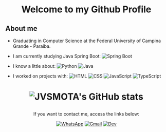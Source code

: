 <h1 align="center">Welcome to my Github Profile</h1>

<!-- About me -->
## About me 
- Graduating in Computer Science at the Federal University of Campina Grande - Paraíba.

- I am currently studying Java Spring Boot: 
![Spring Boot](https://img.shields.io/badge/Spring-6DB33F?style=for-the-badge&logo=spring&logoColor=white)

- I know a little about: ![Python](https://img.shields.io/badge/Python-3776AB?style=for-the-badge&logo=python&logoColor=white) ![Java](https://img.shields.io/badge/Java-ED8B00?style=for-the-badge&logo=openjdk&logoColor=white)

- I worked on projects with: ![HTML](https://img.shields.io/badge/HTML5-E34F26?style=for-the-badge&logo=html5&logoColor=white) ![CSS](https://img.shields.io/badge/CSS3-1572B6?style=for-the-badge&logo=css3&logoColor=white) ![JavaScript](https://img.shields.io/badge/JavaScript-F7DF1E?style=for-the-badge&logo=javascript&logoColor=black) ![TypeScript](https://img.shields.io/badge/TypeScript-007ACC?style=for-the-badge&logo=typescript&logoColor=white)

<!-- Tabela de GitHub Status -->
<h1 align="center">

![JVSMOTA's GitHub stats](https://github-readme-stats.vercel.app/api?username=JVSMOTA&show_icons=true&theme=transparent)

</h1>


<!-- Contact me -->
<div align="center">

<p>If you want to contact me, access the links below:</p>

[![WhatsApp](https://img.shields.io/badge/WhatsApp-25D366?style=for-the-badge&logo=whatsapp&logoColor=white)](https://api.whatsapp.com/send?phone=5583996193212)
[![Gmail](https://img.shields.io/badge/Gmail-D14836?style=for-the-badge&logo=gmail&logoColor=white)](mailto:joao.mota@ccc.ufcg.edu.br)
[![Dev](https://img.shields.io/badge/dev.to-0A0A0A?style=for-the-badge&logo=devdotto&logoColor=white)](https://dev.to/jvsmota)

</div>
